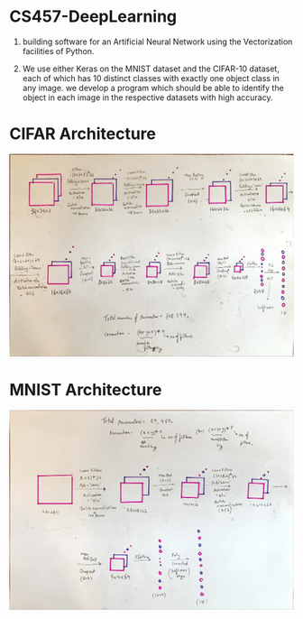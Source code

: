 # CS457-DeepLearning
1)  building software for an Artificial Neural Network using the Vectorization facilities of Python.

2) We use either Keras on the MNIST dataset and the CIFAR-10 dataset, each of which has 10 distinct classes with exactly one object class in any image. 
   we develop a program which should be able to identify the object in each image in the respective datasets with high accuracy.
   
# CIFAR Architecture
![alt text](https://github.com/noblehusein/CS457-DeepLearning/blob/main/CNN/CIFAR-10-Architecture.jpeg)
# MNIST Architecture
![alt text](https://github.com/noblehusein/CS457-DeepLearning/blob/main/CNN/MNIST-Architecture.jpeg)
